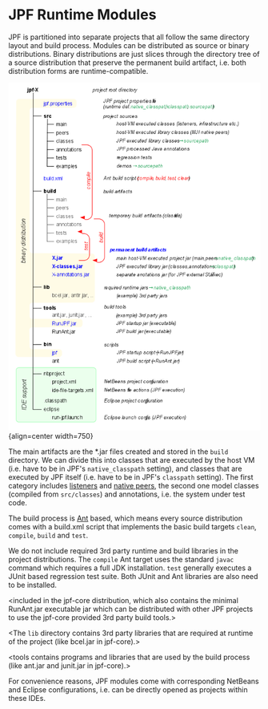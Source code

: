 # JPF Runtime Modules #

JPF is partitioned into separate projects that all follow the same directory layout and build process. Modules can be distributed as source or binary distributions. Binary distributions are just slices through the directory tree of a source distribution that preserve the permanent build artifact, i.e. both distribution forms are runtime-compatible.

![Figure: JPF Modules](../graphics/png/jpf-project.png){align=center width=750}
 
The main artifacts are the *.jar files created and stored in the `build` directory. We can divide this into classes that are executed by the host VM (i.e. have to be in JPF's `native_classpath` setting), and classes that are executed by JPF itself (i.e. have to be in JPF's `classpath` setting). The first category includes [listeners](listener) and [native peers](mji), the second one model classes (compiled from `src/classes`) and annotations, i.e. the system under test code.

The build process is [Ant](http://ant.apache.org/) based, which means every source distribution comes with a build.xml script that implements the basic build targets `clean`, `compile`, `build` and `test`.

We do not include required 3rd party runtime and build libraries in the project distributions.
The `compile` Ant target uses the standard `javac` command which requires a full JDK installation. `test` generally executes a JUnit based regression test suite. Both JUnit and Ant libraries are also need to be installed.

<included in the jpf-core distribution, which also contains the minimal RunAnt.jar executable jar which can be distributed with other JPF projects to use the jpf-core provided 3rd party build tools.>

<The `lib` directory contains 3rd party libraries that are required at runtime of the project (like bcel.jar in jpf-core).>

<tools contains programs and libraries that are used by the build process (like ant.jar and junit.jar in jpf-core).>

For convenience reasons, JPF modules come with corresponding NetBeans and Eclipse configurations, i.e. can be directly opened as projects within these IDEs.

